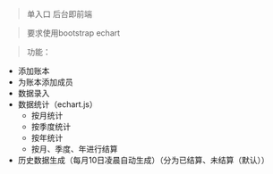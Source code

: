 > 单入口 后台即前端

> 要求使用bootstrap echart

> 功能：
+ 添加账本
+ 为账本添加成员
+ 数据录入
+ 数据统计（echart.js）
    + 按月统计
    + 按季度统计
    + 按年统计
    + 按月、季度、年进行结算
+ 历史数据生成（每月10日凌晨自动生成）（分为已结算、未结算（默认））